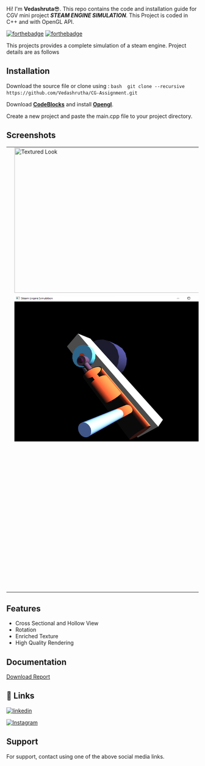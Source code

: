 
Hi! I'm **Vedashruta**:sunglasses:.
This repo contains the code and installation guide for CGV mini project **_STEAM ENGINE SIMULATION_**.
This Project is coded in C++ and with OpenGL API.

[![forthebadge](https://forthebadge.com/images/badges/made-with-c-plus-plus.svg)](https://forthebadge.com)
[![forthebadge](https://forthebadge.com/images/badges/it-works-why.svg)](https://forthebadge.com)

This projects provides a complete simulation of a steam engine.
Project details are as follows


## Installation

Download the source file or clone using :
`bash 
    git clone --recursive  https://github.com/Vedashrutha/CG-Assignment.git
    `

Download __[CodeBlocks](https://www.codeblocks.org/downloads/)__ and install __[Opengl](https://www.opengl.org/)__.

Create a new project and paste the main.cpp file to your project directory. 

    
## Screenshots
<table>
    <tr>
        <td>
            <img src="https://github.com/Vedashrutha/CGV-Assignment/blob/main/main.png"
            title="Textured Look"
            style="display: inline-block; margin: 0 auto; width: 500px; height:380px">
        </td>
        <td>
            <img src="https://github.com/Vedashrutha/CGV-Assignment/blob/main/.png"
            title="Textured Look"
            style="display: inline-block; margin: 0 auto; width: 500px; height:380px">
        </td>
    </tr>

  <tr>
        <td>
            <img src="https://github.com/Vedashrutha/CGV-Assignment/blob/main/Menu.png"
            title="Textured Look"
            style="display: inline-block; margin: 0 auto; width: 500px; height:380px">
        </td>
    <td>
        <img src="https://github.com/Vedashrutha/CGV-Assignment/blob/main/Piston.png"
            title="Textured Look"
            style="display: inline-block; margin: 0 auto; width: 500px; height:380px">
    </td>
  </tr>
<tr>
    <td>
        <img
            src="https://github.com/Vedashrutha/CGV-Assignment/blob/main/Textured.png"
            title="Textured Look"
            style="display: inline-block; margin: 0 auto; width: 500px; height:380px">
    </td>
  </tr>
</table>
                                                                                     

## Features

- Cross Sectional and Hollow View
- Rotation
- Enriched Texture
- High Quality Rendering



## Documentation

<a href="https://github.com/Vedashrutha/CGV-Assignment/blob/main/Final_Report.pdf">Download Report</a>



## 🔗 Links

[![linkedin](https://img.shields.io/badge/linkedin-0A66C2?style=for-the-badge&logo=linkedin&logoColor=white)](https://www.linkedin.com/in/vedashrutha-ds/)

[![Instagram](https://img.shields.io/badge/instagram-1DA1F2?style=for-the-badge&logo=instagram&logoColor=red)](https://instagram.com/vedashruta)

## Support

For support, contact using one of the above social media links.

